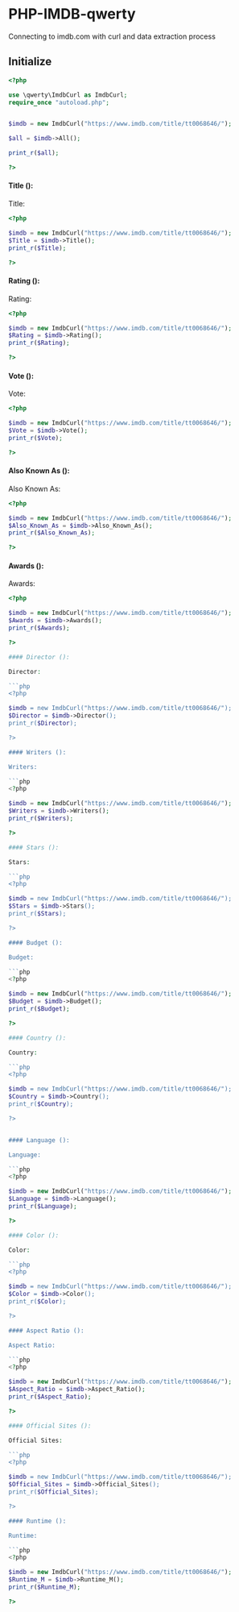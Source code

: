 # PHP-IMDB-qwerty

Connecting to imdb.com with curl and data extraction process



Initialize
------------
```php
<?php

use \qwerty\ImdbCurl as ImdbCurl;
require_once "autoload.php";


$imdb = new ImdbCurl("https://www.imdb.com/title/tt0068646/");

$all = $imdb->All();

print_r($all);

?>
```


#### Title ():

Title:

```php
<?php

$imdb = new ImdbCurl("https://www.imdb.com/title/tt0068646/");
$Title = $imdb->Title();
print_r($Title);

?>
```

#### Rating ():

Rating:

```php
<?php

$imdb = new ImdbCurl("https://www.imdb.com/title/tt0068646/");
$Rating = $imdb->Rating();
print_r($Rating);

?>
```


#### Vote ():

Vote:

```php
<?php

$imdb = new ImdbCurl("https://www.imdb.com/title/tt0068646/");
$Vote = $imdb->Vote();
print_r($Vote);

?>
```

#### Also Known As ():

Also Known As:

```php
<?php

$imdb = new ImdbCurl("https://www.imdb.com/title/tt0068646/");
$Also_Known_As = $imdb->Also_Known_As();
print_r($Also_Known_As);

?>
```

#### Awards ():

Awards:

```php
<?php

$imdb = new ImdbCurl("https://www.imdb.com/title/tt0068646/");
$Awards = $imdb->Awards();
print_r($Awards);

?>

#### Director ():

Director:

```php
<?php

$imdb = new ImdbCurl("https://www.imdb.com/title/tt0068646/");
$Director = $imdb->Director();
print_r($Director);

?>

#### Writers ():

Writers:

```php
<?php

$imdb = new ImdbCurl("https://www.imdb.com/title/tt0068646/");
$Writers = $imdb->Writers();
print_r($Writers);

?>

#### Stars ():

Stars:

```php
<?php

$imdb = new ImdbCurl("https://www.imdb.com/title/tt0068646/");
$Stars = $imdb->Stars();
print_r($Stars);

?>

#### Budget ():

Budget:

```php
<?php

$imdb = new ImdbCurl("https://www.imdb.com/title/tt0068646/");
$Budget = $imdb->Budget();
print_r($Budget);

?>

#### Country ():

Country:

```php
<?php

$imdb = new ImdbCurl("https://www.imdb.com/title/tt0068646/");
$Country = $imdb->Country();
print_r($Country);

?>


#### Language ():

Language:

```php
<?php

$imdb = new ImdbCurl("https://www.imdb.com/title/tt0068646/");
$Language = $imdb->Language();
print_r($Language);

?>

#### Color ():

Color:

```php
<?php

$imdb = new ImdbCurl("https://www.imdb.com/title/tt0068646/");
$Color = $imdb->Color();
print_r($Color);

?>

#### Aspect Ratio ():

Aspect Ratio:

```php
<?php

$imdb = new ImdbCurl("https://www.imdb.com/title/tt0068646/");
$Aspect_Ratio = $imdb->Aspect_Ratio();
print_r($Aspect_Ratio);

?>

#### Official Sites ():

Official Sites:

```php
<?php

$imdb = new ImdbCurl("https://www.imdb.com/title/tt0068646/");
$Official_Sites = $imdb->Official_Sites();
print_r($Official_Sites);

?>

#### Runtime ():

Runtime:

```php
<?php

$imdb = new ImdbCurl("https://www.imdb.com/title/tt0068646/");
$Runtime_M = $imdb->Runtime_M();
print_r($Runtime_M);

?>






